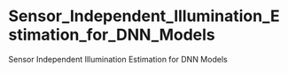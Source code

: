 # Sensor_Independent_Illumination_Estimation_for_DNN_Models
Sensor Independent Illumination Estimation for DNN Models
